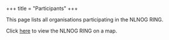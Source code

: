 +++
title = "Participants"
+++

This page lists all organisations participating in the NLNOG RING.

<script type="text/javascript" src="/images/ring-logos/counters.js"></script>

Click [here](http://map.ring.nlnog.net/) to view the NLNOG RING on a map.

<script type="text/javascript" src="/images/ring-logos/participants.js"></script>

